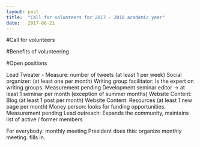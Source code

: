 ```yaml
---
layout: post
title:  "Call for volunteers for 2017 - 2018 academic year"
date:   2017-06-21
---
```


#Call for volunteers


#Benefits of volunteering


#Open positions



Lead Tweater - Measure: number of tweets (at least 1 per week)
Social organizer: (at least one per month)
Writing group facilitator: Is the expert on writing groups. Measurement pending
Development seminar editor -> at least 1 seminar per month (exception of summer months)
Website Content: Blog (at least 1 post per month)
Website Content: Resources (at least 1 new page per month)
Money person: looks for funding opportunities. Measurement pending
Lead outreach: Expands the community, maintains list of active / former members


For everybody: monthly meeting
President does this: organize monthly meeting. fills in.